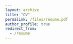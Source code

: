 ```yaml
---
layout: archive
title: "CV"
permalink: /files/resume.pdf
author_profile: true
redirect_from:
  - /resume
---
```


<!-- {% include base_path %}

Education
======
* Bachelors in Computer Science, BITS Pilani KK Birla Goa Campus, 2020
* Masters in Mathematics, BITS Pilani KK Birla Goa Campus, 2020
* Masters in Computer Science, Georgia Institute of Technology, 2024 (expected)

Work experience
======
* Summer 2023: Data Science Intern
  * Raodie
  * Developing a robust probability model for the dynamic driver pricing system, enabling Roadie to estimate the probability of successful driver assignment based on various route and environmental characteristics.
  * Developing SQL queries to extract and manipulate relevant data from the company's databases to train different machine learning models

* July 2020 - August 2022: Software Engineer
  * Microsoft
  * Automated compliance checks during code deployment in Azure Devops
  * Designing and integrating Attribute Based Access Control by making changes in the exchange powershell commandlets
  * Built the frontend UI using ReactJs, Typescript etc. to allow company admins to manage attributes for their employees across the organization
  
Skills
======
* Languages: C, C++, C#, Java, Python, Typescript, SQL
* Tools & Frameworks: HTML, CSS, React.js, LaTeX, Github, Numpy, Pandas, Pytorch, Tensorflow, Keras, Matplotlib, Android Studio
* Relevant Coursework:Deep Learning, Computer Vision, Natural Language Processing, Machine Learning, Optimization, Data Mining, Web Search and Text Mining, Data Structure and Algorithms, Cryptography,Blockchain and Cryptocurrencies, Graph and Network

Publications
======
  <ul>{% https://doi.org/10.48550/arXiv.2103.07101 %}
    {% On the (In)Feasibility of Attribute Inference Attacks on Machine Learning Models, IEEE Euro S\&P 2021 %}
  {% endfor %}</ul>
  
Talks
======
  <ul>{% for post in site.talks %}
    {% include archive-single-talk-cv.html %}
  {% endfor %}</ul>
  
Teaching
======
  <ul>{% for post in site.teaching %}
    {% include archive-single-cv.html %}
  {% endfor %}</ul>
  
Service and leadership
======
* Currently signed in to 43 different slack teams -->

